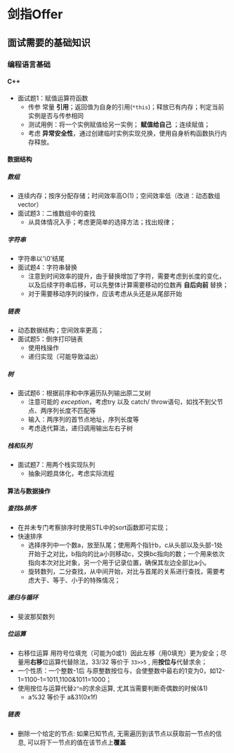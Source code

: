 # 剑指Offer
## 面试需要的基础知识
### 编程语言基础  
#### C++  
- 面试题1：赋值运算符函数  
    - 传参 常量 **引用**；返回值为自身的引用(`*this`)；释放已有内存；判定当前实例是否与传参相同  
    - 测试用例：将一个实例赋值给另一实例； **赋值给自己** ；连续赋值；
    - 考虑 **异常安全性**，通过创建临时实例实现兑换，使用自身析构函数执行内存释放。  

#### 数据结构  
##### 数组  
- 连续内存；按序分配存储；时间效率高O(1)；空间效率低（改进：动态数组vector）  
- 面试题3：二维数组中的查找  
    - 从具体情况入手；考虑更简单的选择方法；找出规律；

##### 字符串  
- 字符串以'\0'结尾  
- 面试题4：字符串替换
    - 注意到时间效率的提升，由于替换增加了字符，需要考虑到长度的变化，以及后续字符串后移，可以先整体计算需要移动的位数再 **自后向前** 替换；
    - 对于需要移动序列的操作，应该考虑从头还是从尾部开始  

##### 链表
- 动态数据结构；空间效率更高；
- 面试题5：倒序打印链表
    - 使用栈操作  
    - 递归实现（可能导致溢出）

##### 树  
- 面试题6：根据前序和中序遍历队列输出原二叉树
    - 注意可能的 *exception*，考虑try 以及 catch/ throw语句，如找不到父节点、两序列长度不匹配等  
    - 输入：两序列的首节点地址，序列长度等  
    - 考虑迭代算法，递归调用输出左右子树  

##### 栈和队列
- 面试题7：用两个栈实现队列  
    - 抽象问题具体化，考虑实际流程

#### 算法与数据操作
##### 查找&排序
- 在并未专门考察排序时使用STL中的sort函数即可实现；
- 快速排序
    - 选择序列中一个数a，放至队尾；使用两个指针b，c从头部以及头部-1处开始于之对比，b指向的比a小则移动c，交换bc指向的数；一个用来依次指向本次对比对象，另一个用于记录位置，确保其左边全部比a小。  
	- 旋转数列，二分查找，从中间开始，对比与首尾的关系进行查找，需要考虑大于、等于、小于的特殊情况；

##### 递归与循环
- 斐波那契数列

##### 位运算
- 右移位运算 用符号位填充（可能为0或1）因此左移（用0填充）更为安全；尽量用**右移**位运算代替除法，33/32 等价于 `33>>5` , 用**按位与**代替求余；
- 一个性质：一个整数-1后 与原整数按位与，会使整数中最右的1变为0，如12-1=1100-1=1011,1100&1011=1000；
- 使用按位与运算代替`2^n`的求余运算, 尤其当需要判断奇偶数的时候(&1)
  - a%32 等价于 a&31(0x1f)

##### 链表
- 删除一个给定的节点: 如果已知节点, 无需遍历到该节点以获取前一节点的信息, 可以将下一节点的值在该节点上**覆盖**
	
	
	
	
	
	
